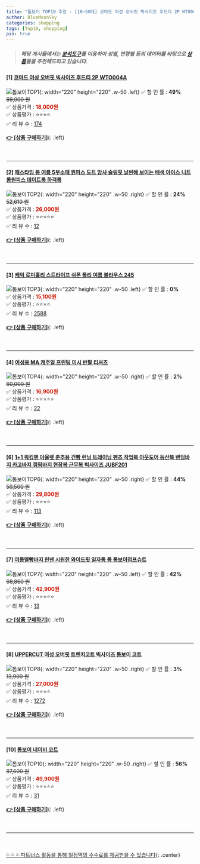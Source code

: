 ```yaml
---
title: "톰보이 TOP10 추천 - [10~50대] 코마드 여성 오버핏 빅사이즈 후드티 2P WTO004A"
author: BlueMoonSky
categories: shopping
tags: [Top10, shopping]
pin: true
---
```


> ##### 해당 게시물에서는 [**분석도구**](https://itemscout.io/)를 이용하여 **성별**, **연령별** 등의 데이터를 바탕으로 [**상품**](https://link.coupang.com/a/baae76)들을 추천해드리고 있습니다.

#### [1] [코마드 여성 오버핏 빅사이즈 후드티 2P WTO004A](https://link.coupang.com/re/AFFSDP?lptag=AF5964186&subid=bluemoonsky6999&pageKey=7196462449&traceid=V0-153&itemId=18180493482&vendorItemId=85329525158)
![톰보이TOP1](https://thumbnail7.coupangcdn.com/thumbnails/remote/230x230ex/image/vendor_inventory/4aab/49fd5fb26ffcd49dacc658ee24c02329c618d804c2acbccb5777f1211673.jpg){: width="220" height="220" .w-50 .left}
✅ 할 인 률 : **49%** ~~<del class="base-price"> 69,000  </del>원~~<br>
✅ 상품가격 : <span style="color:#cb1400"> **18,000원** </span><br>
✅ 상품평가 : ⭐⭐⭐⭐<br>
✅ 리 뷰 수 : [174](https://link.coupang.com/re/AFFSDP?lptag=AF5964186&subid=bluemoonsky6999&pageKey=7196462449&traceid=V0-153&itemId=18180493482&vendorItemId=85329525158)<br>
<br>
[**👉  [상품 구매하기]**](https://link.coupang.com/re/AFFSDP?lptag=AF5964186&subid=bluemoonsky6999&pageKey=7196462449&traceid=V0-153&itemId=18180493482&vendorItemId=85329525158){: .left}
<br>
<br>
<br>

***

#### [2] [패스타임 봄 여름 5부소매 원피스 도트 망사 슬림핏 날씬해 보이는 배색 아이스 니트 롱원피스 데이트룩 하객룩](https://link.coupang.com/re/AFFSDP?lptag=AF5964186&subid=bluemoonsky6999&pageKey=7275906124&traceid=V0-153&itemId=18566368381&vendorItemId=86470237264)
![톰보이TOP2](https://thumbnail9.coupangcdn.com/thumbnails/remote/230x230ex/image/vendor_inventory/890f/a5481a72ccb6d45d9e514636943429062e82abf0515f882a7debe9340617.jpg){: width="220" height="220" .w-50 .right}
✅ 할 인 률 : **24%** ~~<del class="base-price"> 52,610  </del>원~~<br>
✅ 상품가격 : <span style="color:#cb1400"> **26,000원** </span><br>
✅ 상품평가 : ⭐⭐⭐⭐⭐<br>
✅ 리 뷰 수 : [12](https://link.coupang.com/re/AFFSDP?lptag=AF5964186&subid=bluemoonsky6999&pageKey=7275906124&traceid=V0-153&itemId=18566368381&vendorItemId=86470237264)<br>
<br>
[**👉  [상품 구매하기]**](https://link.coupang.com/re/AFFSDP?lptag=AF5964186&subid=bluemoonsky6999&pageKey=7275906124&traceid=V0-153&itemId=18566368381&vendorItemId=86470237264){: .left}
<br>
<br>
<br>

***

#### [3] [케익 로미홀리 스트라이프 쉬폰 폴리 여름 블라우스 245](https://link.coupang.com/re/AFFSDP?lptag=AF5964186&subid=bluemoonsky6999&pageKey=6499779127&traceid=V0-153&itemId=14305673963&vendorItemId=81550922232)
![톰보이TOP3](https://thumbnail7.coupangcdn.com/thumbnails/remote/230x230ex/image/vendor_inventory/6b64/c0c726d137dbad24aef4327dd92805b2f24214277cdcfd221f5b020d1122.jpg){: width="220" height="220" .w-50 .left}
✅ 할 인 률 : **0%** <br>
✅ 상품가격 : <span style="color:#cb1400"> **15,100원** </span><br>
✅ 상품평가 : ⭐⭐⭐⭐<br>
✅ 리 뷰 수 : [2588](https://link.coupang.com/re/AFFSDP?lptag=AF5964186&subid=bluemoonsky6999&pageKey=6499779127&traceid=V0-153&itemId=14305673963&vendorItemId=81550922232)<br>
<br>
[**👉  [상품 구매하기]**](https://link.coupang.com/re/AFFSDP?lptag=AF5964186&subid=bluemoonsky6999&pageKey=6499779127&traceid=V0-153&itemId=14305673963&vendorItemId=81550922232){: .left}
<br>
<br>
<br>

***

#### [4] [여성용 MA 캐주얼 프린팅 미시 반팔 티셔츠](https://link.coupang.com/re/AFFSDP?lptag=AF5964186&subid=bluemoonsky6999&pageKey=7212599199&traceid=V0-153&itemId=18256752435&vendorItemId=85403350631)
![톰보이TOP4](https://thumbnail6.coupangcdn.com/thumbnails/remote/230x230ex/image/rs_quotation_api/kdrpnfp2/66a2ebbc9a684bfd886487035c8a2889.JPG){: width="220" height="220" .w-50 .right}
✅ 할 인 률 : **2%** ~~<del class="base-price"> 60,000  </del>원~~<br>
✅ 상품가격 : <span style="color:#cb1400"> **16,900원** </span><br>
✅ 상품평가 : ⭐⭐⭐⭐⭐<br>
✅ 리 뷰 수 : [22](https://link.coupang.com/re/AFFSDP?lptag=AF5964186&subid=bluemoonsky6999&pageKey=7212599199&traceid=V0-153&itemId=18256752435&vendorItemId=85403350631)<br>
<br>
[**👉  [상품 구매하기]**](https://link.coupang.com/re/AFFSDP?lptag=AF5964186&subid=bluemoonsky6999&pageKey=7212599199&traceid=V0-153&itemId=18256752435&vendorItemId=85403350631){: .left}
<br>
<br>
<br>

***

#### [6] [1+1 워킹맨 아울렛 춘추용 건빵 런닝 트레이닝 펜츠 작업복 아웃도어 등산복 밴딩바지 카고바지 캠핑바지 현장복 근무복 빅사이즈 JUBF201](https://link.coupang.com/re/AFFSDP?lptag=AF5964186&subid=bluemoonsky6999&pageKey=6374660322&traceid=V0-153&itemId=13517141907&vendorItemId=80771149426)
![톰보이TOP6](https://thumbnail8.coupangcdn.com/thumbnails/remote/230x230ex/image/vendor_inventory/75ab/e40feb6ca1a1cab8cb214d4e4d438bd1afdea31ba08cbf20558bb9aa5623.jpg){: width="220" height="220" .w-50 .right}
✅ 할 인 률 : **44%** ~~<del class="base-price"> 50,500  </del>원~~<br>
✅ 상품가격 : <span style="color:#cb1400"> **29,800원** </span><br>
✅ 상품평가 : ⭐⭐⭐⭐<br>
✅ 리 뷰 수 : [113](https://link.coupang.com/re/AFFSDP?lptag=AF5964186&subid=bluemoonsky6999&pageKey=6374660322&traceid=V0-153&itemId=13517141907&vendorItemId=80771149426)<br>
<br>
[**👉  [상품 구매하기]**](https://link.coupang.com/re/AFFSDP?lptag=AF5964186&subid=bluemoonsky6999&pageKey=6374660322&traceid=V0-153&itemId=13517141907&vendorItemId=80771149426){: .left}
<br>
<br>
<br>

***

#### [7] [여름멜빵바지 린넨 시원한 와이드핏 일자통 롱 톰보이점프슈트](https://link.coupang.com/re/AFFSDP?lptag=AF5964186&subid=bluemoonsky6999&pageKey=5520804786&traceid=V0-153&itemId=8634773195&vendorItemId=75921998745)
![톰보이TOP7](https://thumbnail7.coupangcdn.com/thumbnails/remote/230x230ex/image/vendor_inventory/9967/f3067083378a86fd2d26c83c4ba2c12459dff2357ca7210b1055764468c1.jpg){: width="220" height="220" .w-50 .left}
✅ 할 인 률 : **42%** ~~<del class="base-price"> 68,860  </del>원~~<br>
✅ 상품가격 : <span style="color:#cb1400"> **42,900원** </span><br>
✅ 상품평가 : ⭐⭐⭐⭐⭐<br>
✅ 리 뷰 수 : [13](https://link.coupang.com/re/AFFSDP?lptag=AF5964186&subid=bluemoonsky6999&pageKey=5520804786&traceid=V0-153&itemId=8634773195&vendorItemId=75921998745)<br>
<br>
[**👉  [상품 구매하기]**](https://link.coupang.com/re/AFFSDP?lptag=AF5964186&subid=bluemoonsky6999&pageKey=5520804786&traceid=V0-153&itemId=8634773195&vendorItemId=75921998745){: .left}
<br>
<br>
<br>

***

#### [8] [UPPERCUT 여성 오버핏 트렌치코트 빅사이즈 톰보이 코트](https://link.coupang.com/re/AFFSDP?lptag=AF5964186&subid=bluemoonsky6999&pageKey=7212998946&traceid=V0-153&itemId=18258690052&vendorItemId=85414569990)
![톰보이TOP8](https://thumbnail8.coupangcdn.com/thumbnails/remote/230x230ex/image/vendor_inventory/a952/cb3d7f614342fc31a2b396d9338f6d3167f7517a02f959965a8f0b0ebf10.jpg){: width="220" height="220" .w-50 .right}
✅ 할 인 률 : **3%** ~~<del class="base-price"> 13,900  </del>원~~<br>
✅ 상품가격 : <span style="color:#cb1400"> **27,000원** </span><br>
✅ 상품평가 : ⭐⭐⭐⭐<br>
✅ 리 뷰 수 : [1272](https://link.coupang.com/re/AFFSDP?lptag=AF5964186&subid=bluemoonsky6999&pageKey=7212998946&traceid=V0-153&itemId=18258690052&vendorItemId=85414569990)<br>
<br>
[**👉  [상품 구매하기]**](https://link.coupang.com/re/AFFSDP?lptag=AF5964186&subid=bluemoonsky6999&pageKey=7212998946&traceid=V0-153&itemId=18258690052&vendorItemId=85414569990){: .left}
<br>
<br>
<br>

***

#### [10] [톰보이 네이비 코트](https://link.coupang.com/re/AFFSDP?lptag=AF5964186&subid=bluemoonsky6999&pageKey=7210192596&traceid=V0-153&itemId=18244463619&vendorItemId=85391322023)
![톰보이TOP10](https://thumbnail7.coupangcdn.com/thumbnails/remote/230x230ex/image/vendor_inventory/2df3/68aa70dea4a049844a0ec1f3ea12a8df25f0b666c13626836ab09b7651e2.jpg){: width="220" height="220" .w-50 .right}
✅ 할 인 률 : **56%** ~~<del class="base-price"> 87,600  </del>원~~<br>
✅ 상품가격 : <span style="color:#cb1400"> **49,900원** </span><br>
✅ 상품평가 : ⭐⭐⭐⭐⭐<br>
✅ 리 뷰 수 : [31](https://link.coupang.com/re/AFFSDP?lptag=AF5964186&subid=bluemoonsky6999&pageKey=7210192596&traceid=V0-153&itemId=18244463619&vendorItemId=85391322023)<br>
<br>
[**👉  [상품 구매하기]**](https://link.coupang.com/re/AFFSDP?lptag=AF5964186&subid=bluemoonsky6999&pageKey=7210192596&traceid=V0-153&itemId=18244463619&vendorItemId=85391322023){: .left}
<br>
<br>
<br>

***
<br><br>[💦 💦 💦 파트너스 활동을 통해 일정액의 수수료를 제공받을 수 있습니다](https://link.coupang.com/a/baae76){: .center}